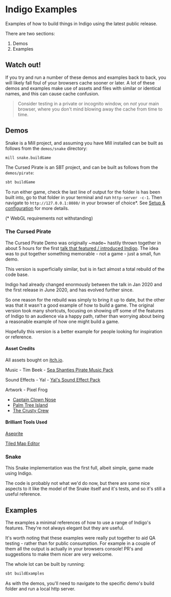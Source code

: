 # Indigo Examples

Examples of how to build things in Indigo using the latest public release.

There are two sections:

1. Demos
1. Examples

## Watch out!

If you try and run a number of these demos and examples back to back, you will likely fall foul of your browsers cache sooner or later. A lot of these demos and examples make use of assets and files with similar or identical names, and this can cause cache confusion.

> Consider testing in a private or incognito window, on _not_ your main browser, where you don't mind blowing away the cache from time to time.

## Demos

Snake is a Mill project, and assuming you have Mill installed can be built as follows from the `demos/snake` directory:

```bash
mill snake.buildGame
```

The Cursed Pirate is an SBT project, and can be built as follows from the `demos/pirate`:

```bash
sbt buildGame
```

To run either game, check the last line of output for the folder is has been built into, go to that folder in your terminal and run `http-server -c-1`. Then navigate to `http://127.0.0.1:8080/` in your browser of choice*. See [Setup & configuration](https://indigoengine.io/docs/quickstart/setup-and-configuration) for more details.

(* WebGL requirements not withstanding)

### The Cursed Pirate

The Cursed Pirate Demo was originally ~made~ hastily thrown together in about 5 hours for the first [talk that featured / introduced Indigo](https://www.youtube.com/watch?v=SmZETGZKCVU). The idea was to put together something memorable - not a game - just a small, fun demo.

This version is superficially similar, but is in fact almost a total rebuild of the code base.

Indigo had already changed enormously between the talk in Jan 2020 and the first release in June 2020, and has evolved further since.

So one reason for the rebuild was simply to bring it up to date, but the other was that it wasn't a good example of how to build a game. The original version took many shortcuts, focusing on showing off some of the features of Indigo to an audience via a happy path, rather than worrying about being a reasonable example of how one might build a game.

Hopefully this version is a better example for people looking for inspiration or reference.

#### Asset Credits

All assets bought on [itch.io](https://itch.io/).

Music - Tim Beek - [Sea Shanties Pirate Music Pack](https://timbeek.itch.io/seashanties)

Sound Effects - Yal - [Yal's Sound Effect Pack](https://yaru.itch.io/retro-sound-effect-pack-1)

Artwork - Pixel Frog

- [Captain Clown Nose](https://pixel-frog.itch.io/captain-clown-nose)
- [Palm Tree Island](https://pixel-frog.itch.io/palm-tree-island)
- [The Crusty Crew](https://pixel-frog.itch.io/the-crusty-crew)

#### Brilliant Tools Used

[Aseprite](https://dacap.itch.io/aseprite)

[Tiled Map Editor](https://thorbjorn.itch.io/tiled)

### Snake

This Snake implementation was the first full, albeit simple, game made using Indigo.

The code is probably not what we'd do now, but there are some nice aspects to it like the model of the Snake itself and it's tests, and so it's still a useful reference.

## Examples

The examples a minimal references of how to use a range of Indigo's features. They're not always elegant but they are useful.

It's worth noting that these examples were really put together to aid QA testing - rather than for public consumption. For example in a couple of them all the output is actually in your browsers console! PR's and suggestions to make them nicer are very welcome.

The whole lot can be built by running:

```bash
sbt buildExamples
```

As with the demos, you'll need to navigate to the specific demo's build folder and run a local http server.
